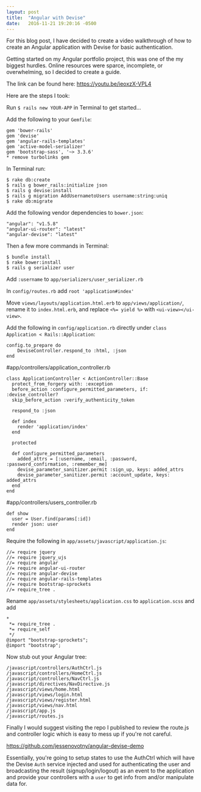 ```yaml
---
layout: post
title:  "Angular with Devise"
date:   2016-11-21 19:20:16 -0500
---
```



For this blog post, I have decided to create a video walkthrough of how to create an Angular application with Devise for basic authentication. 

Getting started on my Angular portfolio project, this was one of the my biggest hurdles. Online resources were sparce, incomplete, or overwhelming, so I decided to create a guide.

The link can be found here: https://youtu.be/ieoxzX-VPL4

Here are the steps I took:

Run `$ rails new YOUR-APP` in Terminal to get started...

Add the following to your `Gemfile`:
```
gem 'bower-rails'
gem 'devise'
gem 'angular-rails-templates'
gem 'active-model-serializer'
gem 'bootstrap-sass', '~> 3.3.6'
* remove turbolinks gem
```

In Terminal run:
```
$ rake db:create
$ rails g bower_rails:initialize json
$ rails g devise:install
$ rails g migration AddUsernametoUsers username:string:uniq
$ rake db:migrate
```

Add the following vendor dependencies to `bower.json`:
```
"angular": "v1.5.8"
"angular-ui-router": "latest"
"angular-devise": "latest"
```

Then a few more commands in Terminal:
```
$ bundle install
$ rake bower:install
$ rails g serializer user
```

Add `:username` to `app/serializers/user_serializer.rb`

In `config/routes.rb` add `root 'application#index'`

Move `views/layouts/application.html.erb` to `app/views/application/`, rename it to `index.html.erb`, and replace `<%= yield %>` with `<ui-view></ui-view>`.

Add the following in `config/application.rb` directly under `class Application < Rails::Application`:
```
config.to_prepare do
	DeviseController.respond_to :html, :json
end
```

#app/controllers/application_controller.rb
```
class ApplicationController < ActionController::Base
  protect_from_forgery with: :exception
  before_action :configure_permitted_parameters, if: :devise_controller?
  skip_before_action :verify_authenticity_token

  respond_to :json

  def index
    render 'application/index'
  end

  protected

  def configure_permitted_parameters
    added_attrs = [:username, :email, :password, :password_confirmation, :remember_me]
    devise_parameter_sanitizer.permit :sign_up, keys: added_attrs
    devise_parameter_sanitizer.permit :account_update, keys: added_attrs
  end
end
```

#app/controllers/users_controller.rb
```
def show
  user = User.find(params[:id])
  render json: user
end
```

Require the following in `app/assets/javascript/application.js`:
```
//= require jquery
//= require jquery_ujs
//= require angular
//= require angular-ui-router
//= require angular-devise
//= require angular-rails-templates
//= require bootstrap-sprockets
//= require_tree .
```

Rename `app/assets/stylesheets/application.css` to `application.scss` and add
```
*
 *= require_tree .
 *= require_self
 */
@import "bootstrap-sprockets";
@import "bootstrap";
```

Now stub out your Angular tree:
```
/javascript/controllers/AuthCtrl.js
/javascript/controllers/HomeCtrl.js
/javascript/controllers/NavCtrl.js
/javascript/directives/NavDirective.js
/javascript/views/home.html
/javascript/views/login.html
/javascript/views/register.html
/javascript/views/nav.html
/javascript/app.js
/javascript/routes.js
```

Finally I would suggest visiting the repo I published to review the route.js and controller logic which is easy to mess up if you're not careful. 

https://github.com/jessenovotny/angular-devise-demo

Essentially, you're going to setup states to use the AuthCtrl which will have the Devise `Auth` service injected and used for authenticating the user and broadcasting the result (signup/login/logout) as an event to the application and provide your controllers with a `user` to get info from and/or manipulate data for.
